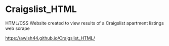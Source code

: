 # Craigslist_HTML
HTML/CSS Website created to view results of a Craigslist apartment listings web scrape 

https://awish44.github.io/Craigslist_HTML/

